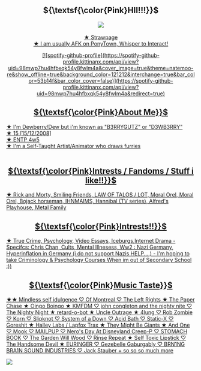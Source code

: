 <h2 align="center">${\textsf{\color{Pink}HII!!!}}$</h2>
<p align="center">
  <img src="https://gifcity.carrd.co/assets/images/gallery46/d67e5561.gif?v=52814815" ><br/><br/>
  <a href="https://b3rrygutz.straw.page/"> ★ Strawpage <br/>
<b>★</b> I am usually AFK on PonyTown, Whisper to Interact! <br/>

<p align="center">
[![spotify-github-profile](https://spotify-github-profile.kittinanx.com/api/view?uid=98mwp7hu4hfbxqk54y8fwlm4a&cover_image=true&theme=natemoo-re&show_offline=true&background_color=121212&interchange=true&bar_color=53b14f&bar_color_cover=false)](https://spotify-github-profile.kittinanx.com/api/view?uid=98mwp7hu4hfbxqk54y8fwlm4a&redirect=true)


<h2 align="center">${\textsf{\color{Pink}About Me}}$</h2>
<b>★</b> I'm Dewberry/Dew but i'm known as "B3RRYGUTZ" or "D3WB3RRY"<br/>
<b>★</b> 15 [15/12/2008]<br/>
<b>★</b> ENTP 4w5<br/>
<b>★</b> I'm a Self-Taught Artist/Animator who draws furries<br/><br/>

<h2 align="center">${\textsf{\color{Pink}Intrests / Fandoms / Stuff i like!!}}$</h2>
<b>★</b> Rick and Morty, Smiling Friends, LAW OF TALOS / LOT, Moral Orel, Moral Orel, Bojack horseman, IHNMAIMS, Hannibal (TV series), Alfred's Playhouse, Metal Family <br/>

<h2 align="center">${\textsf{\color{Pink}Intrests!!}}$</h2>
<b>★</b> True Crime, Psychology, Video Essays, Iceburgs,Internet Drama - Specifcs: Chris Chan, Cults, Mental Illnesess, Ww2 : Nazi Germany, Hyperinflation in Germany (i do not support Nazis HELP....) - I'm hoping to take Criminology & Psychology Courses When im out of Secondary School :)) <br/>

<h2 align="center">${\textsf{\color{Pink}Music Taste}}$</h2>
<b>★</b>★ Mindless self idulgence
♡ Of Montreal
♡ The Left Rights
★ The Paper Chase
★ Oingo Boingo
★ KMFDM
♡ john congleton and the nighty nite
♡ The Nighty Night
★ retard-o-bot
★ Uncle Outrage
★ 4lung
♡ Rob Zombie
♡ Korn
♡ Slipknot
♡ System of a Down
♡ Acid Bath
♡ Static-X
♡ Goreshit
★ Halley Labs / Lapfox Trax
★ They Might Be Giants
★ And One
♡ Mook
♡ MAILPUP
♡ Nero's Day At Disneyland
Creep-P
♡ STOMACH BOOK
♡ The Garden
Will Wood
♡ Rinse Repeat
★ Self
Toxic Lipstick
♡ The Handsome Devil
★ EURINGER
♡ Gezebelle Gaburgably
♡ BRN1NG BRA1N SOUND INDUSTRIES
♡ Jack Stauber
+ so so so much more <br/>





  <img src="https://gifcity.carrd.co/assets/images/gallery46/d67e5561.gif?v=52814815" ><br/><br/>

